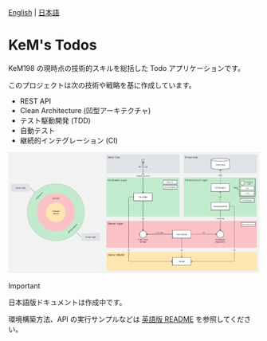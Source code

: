 [English](./README.md) | [日本語](./README.ja.md)

<!-- omit in toc -->
# KeM's Todos

KeM198 の現時点の技術的スキルを総括した Todo アプリケーションです。

このプロジェクトは次の技術や戦略を基に作成しています。

- REST API
- Clean Architecture (凹型アーキテクチャ)
- テスト駆動開発 (TDD)
- 自動テスト
- 継続的インテグレーション (CI)

![architecture](./docs/img/architecture.png)

> [!IMPORTANT]
> 日本語版ドキュメントは作成中です。
>
> 環境構築方法、API の実行サンプルなどは [英語版 README](./README.md) を参照してください。
